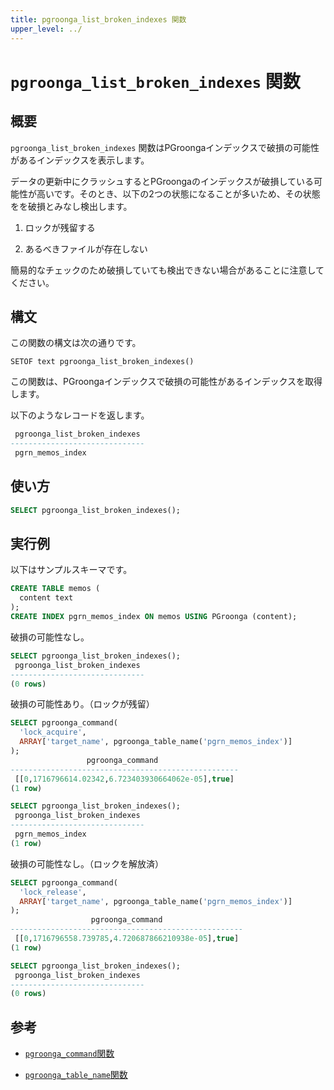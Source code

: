 ```yaml
---
title: pgroonga_list_broken_indexes 関数
upper_level: ../
---
```


# `pgroonga_list_broken_indexes` 関数

## 概要

`pgroonga_list_broken_indexes` 関数はPGroongaインデックスで破損の可能性があるインデックスを表示します。

データの更新中にクラッシュするとPGroongaのインデックスが破損している可能性が高いです。そのとき、以下の2つの状態になることが多いため、その状態をを破損とみなし検出します。

1. ロックが残留する

2. あるべきファイルが存在しない

簡易的なチェックのため破損していても検出できない場合があることに注意してください。

## 構文

この関数の構文は次の通りです。

```text
SETOF text pgroonga_list_broken_indexes()
```

この関数は、PGroongaインデックスで破損の可能性があるインデックスを取得します。

以下のようなレコードを返します。

```sql
 pgroonga_list_broken_indexes 
------------------------------
 pgrn_memos_index
```

## 使い方

```sql
SELECT pgroonga_list_broken_indexes();
```

## 実行例

以下はサンプルスキーマです。

```sql
CREATE TABLE memos (
  content text
);
CREATE INDEX pgrn_memos_index ON memos USING PGroonga (content);
```

破損の可能性なし。

```sql
SELECT pgroonga_list_broken_indexes();
 pgroonga_list_broken_indexes
------------------------------
(0 rows)
```

破損の可能性あり。（ロックが残留）

```sql
SELECT pgroonga_command(
  'lock_acquire',
  ARRAY['target_name', pgroonga_table_name('pgrn_memos_index')]
);
                 pgroonga_command
---------------------------------------------------
 [[0,1716796614.02342,6.723403930664062e-05],true]
(1 row)

SELECT pgroonga_list_broken_indexes();
 pgroonga_list_broken_indexes 
------------------------------
 pgrn_memos_index
(1 row)
```

破損の可能性なし。（ロックを解放済）

```sql
SELECT pgroonga_command(
  'lock_release',
  ARRAY['target_name', pgroonga_table_name('pgrn_memos_index')]
);
                  pgroonga_command
----------------------------------------------------
 [[0,1716796558.739785,4.720687866210938e-05],true]
(1 row)

SELECT pgroonga_list_broken_indexes();
 pgroonga_list_broken_indexes 
------------------------------
(0 rows)
```

## 参考

  * [`pgroonga_command`関数][command]

  * [`pgroonga_table_name`関数][table-name]

[command]:pgroonga-command.html

[table-name]:pgroonga-table-name.html
